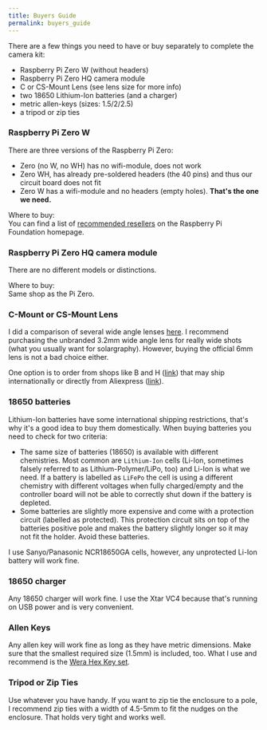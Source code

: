```yaml
---
title: Buyers Guide
permalink: buyers_guide
---
```


There are a few things you need to have or buy separately to complete the camera kit:

  * Raspberry Pi Zero W (without headers)
  * Raspberry Pi Zero HQ camera module
  * C or CS-Mount Lens (see lens size for more info)
  * two 18650 Lithium-Ion batteries (and a charger)
  * metric allen-keys (sizes: 1.5/2/2.5)
  * a tripod or zip ties

### Raspberry Pi Zero W 

There are three versions of the Raspberry Pi Zero:
  * Zero (no W, no WH) has no wifi-module, does not work
  * Zero WH, has already pre-soldered headers (the 40 pins) and thus our circuit board does not fit
  * Zero W has a wifi-module and no headers (empty holes). **That's the one we need.**

Where to buy:  
You can find a list of [recommended resellers](https://www.raspberrypi.org/products/raspberry-pi-zero-w/) on the Raspberry Pi Foundation homepage.

### Raspberry Pi Zero HQ camera module

There are no different models or distinctions.

Where to buy:  
Same shop as the Pi Zero.

### C-Mount or CS-Mount Lens

I did a comparison of several wide angle lenses [here](http://volzo.de/posts/raspberry-wide-angle-lenses). I recommend purchasing the unbranded 3.2mm wide angle lens for really wide shots (what you usually want for solargraphy). However, buying the official 6mm lens is not a bad choice either.

One option is to order from shops like B and H ([link](https://www.bhphotovideo.com/c/product/1447550-REG/marshall_electronics_cs_3_2_12mp_12mp_4k_uhd_3_2mm_fixed.html)) that may ship internationally or directly from Aliexpress ([link](https://aliexpress.com/item/32999824737.html?spm=a2g0s.9042311.0.0.6c7e4c4dntGzch)).

### 18650 batteries

Lithium-Ion batteries have some international shipping restrictions, that's why it's a good idea to buy them domestically. When buying batteries you need to check for two criteria:

  * The same size of batteries (18650) is available with different chemistries. Most common are `Lithium-Ion` cells (Li-Ion, sometimes falsely referred to as Lithium-Polymer/LiPo, too) and Li-Ion is what we need. If a battery is labelled as `LiFePo` the cell is using a different chemistry with different voltages when fully charged/empty and the controller board will not be able to correctly shut down if the battery is depleted.
  * Some batteries are slightly more expensive and come with a protection circuit (labelled as protected). This protection circuit sits on top of the batteries positive pole and makes the battery slightly longer so it may not fit the holder. Avoid these batteries.

I use Sanyo/Panasonic NCR18650GA cells, however, any unprotected Li-Ion battery will work fine.

### 18650 charger

Any 18650 charger will work fine. I use the Xtar VC4 because that's running on USB power and is very convenient.

### Allen Keys

Any allen key will work fine as long as they have metric dimensions. Make sure that the smallest required size (1.5mm) is included, too. What I use and recommend is the [Wera Hex Key set](https://www-de.wera.de/en/great-tools/l-keys-in-a-two-component-clip/).

### Tripod or Zip Ties

Use whatever you have handy. If you want to zip tie the enclosure to a pole, I recommend zip ties with a width of 4.5-5mm to fit the nudges on the enclosure. That holds very tight and works well.
